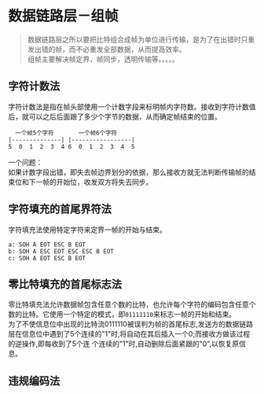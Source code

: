 # 数据链路层－组帧
> 数据链路层之所以要把比特组合成帧为单位进行传输，是为了在出错时只重发出错的帧，而不必重发全部数据，从而提高效率。    
> 组帧主要解决帧定界，帧同步，透明传输等。。。。。     
## 字符计数法
字符计数法是指在帧头部使用一个计数字段来标明帧内字符数。接收到字符计数值后，就可以之后后面跟了多少个字节的数据，从而确定帧结束的位置。     
```
  一个帧5个字符       一个帧6个字符
|--------------| |-----------------|
5  0  1  2  3  4 6  0  1  2  3  4  5
```
一个问题：    
如果计数字段出错，即失去帧边界划分的依据，那么接收方就无法判断传输帧的结束位和下一帧的开始位，收发双方将失去同步。   
## 字符填充的首尾界符法
字符填充法使用特定字符来定界一帧的开始与结束。    
```
a: SOH A EOT ESC B EOT
b: SOH A ESC EOT ESC ESC B EOT
c: SOH A EOT ESC B EOT
```
## 零比特填充的首尾标志法
零比特填充法允许数据帧包含任意个数的比特，也允许每个字符的编码包含任意个数的比特。它使用一个特定的模式，即`01111110`来标志一帧的开始和结束。    
为了不使信息位中出现的比特流0111110被误判为帧的首尾标志,发送方的数据链路层在信息位中遇到了5个连续的"1"时,将自动在其后插入一个0;而接收方做该过程的逆操作,即每收到了5个连
个连续的"1"时,自动删除后面紧跟的"0",以恢复原信息。    
## 违规编码法
